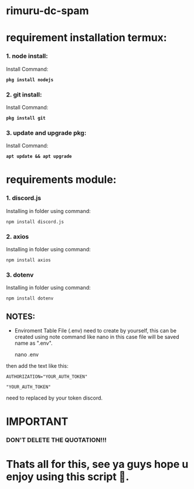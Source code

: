 # rimuru-dc-spam

# requirement installation termux:
### <p align="left">1. node install:</p>
<p align=" ">
Install Command:
<p align=" "><strong>

    pkg install nodejs

</p></strong></p>

### <p align="left">2. git install:</p>
<p align=" ">
Install Command:
<p align=" "><strong>

    pkg install git

</p></strong></p>

### <p align="left">3. update and upgrade pkg:</p>
<p align=" ">
Install Command:
<p align=" "><strong>

    apt update && apt upgrade

</p></strong></p>

# requirements module:

### <p align="left">1. discord.js</p>
<p align=" ">
Installing in folder using command:
<p align=" ">

    npm install discord.js

</p>
</p>

### <p align="left">2. axios</p>
<p align=" ">
Installing in folder using command:
<p align=" ">

    npm install axios

</p>
</p>

### <p align="left">3. dotenv</p>
<p align=" ">
Installing in folder using command:
<p align=" ">

    npm install dotenv

</p>
</p>

## NOTES:
- Enviroment Table File (.env) need to create by yourself, this can be created using note command like nano in this case file will be saved name as ".env".

    nano .env

then add the text like this:

    AUTHORIZATION="YOUR_AUTH_TOKEN"

    "YOUR_AUTH_TOKEN"
need to replaced by your token discord.
# IMPORTANT
### DON'T DELETE THE QUOTATION!!!

# Thats all for this, see ya guys hope u enjoy using this script 👋.
